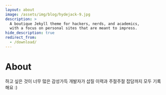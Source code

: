 ```yaml
---
layout: about
image: /assets/img/blog/hydejack-9.jpg
description: >
  A boutique Jekyll theme for hackers, nerds, and academics,
  with a focus on personal sites that are meant to impress.
hide_description: true
redirect_from:
  - /download/
---
```


# About

<!--author-->

하고 싶은 것이 너무 많은 감성가득 개발자가 삽질 이력과 주절주절 잡담까지 모두 기록해요 :)


